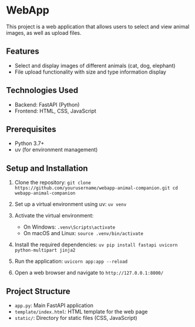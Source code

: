 # WebApp

This project is a web application that allows users to select and view animal images, as well as upload files. 

## Features

- Select and display images of different animals (cat, dog, elephant)
- File upload functionality with size and type information display

## Technologies Used

- Backend: FastAPI (Python)
- Frontend: HTML, CSS, JavaScript

## Prerequisites

- Python 3.7+
- uv (for environment management)

## Setup and Installation

1. Clone the repository:   ```
   git clone https://github.com/yourusername/webapp-animal-companion.git
   cd webapp-animal-companion   ```

2. Set up a virtual environment using uv:   ```
   uv venv   ```

3. Activate the virtual environment:
   - On Windows:     ```
     .venv\Scripts\activate     ```
   - On macOS and Linux:     ```
     source .venv/bin/activate     ```

4. Install the required dependencies:   ```
   uv pip install fastapi uvicorn python-multipart jinja2   ```

5. Run the application:   ```
   uvicorn app:app --reload   ```

6. Open a web browser and navigate to `http://127.0.0.1:8000/`


## Project Structure

- `app.py`: Main FastAPI application
- `template/index.html`: HTML template for the web page
- `static/`: Directory for static files (CSS, JavaScript)

